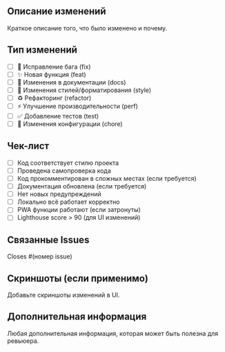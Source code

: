 ## Описание изменений

Краткое описание того, что было изменено и почему.

## Тип изменений

- [ ] 🐛 Исправление бага (fix)
- [ ] ✨ Новая функция (feat)
- [ ] 📝 Изменения в документации (docs)
- [ ] 🎨 Изменения стилей/форматирования (style)
- [ ] ♻️ Рефакторинг (refactor)
- [ ] ⚡ Улучшение производительности (perf)
- [ ] ✅ Добавление тестов (test)
- [ ] 🔧 Изменения конфигурации (chore)

## Чек-лист

- [ ] Код соответствует стилю проекта
- [ ] Проведена самопроверка кода
- [ ] Код прокомментирован в сложных местах (если требуется)
- [ ] Документация обновлена (если требуется)
- [ ] Нет новых предупреждений
- [ ] Локально всё работает корректно
- [ ] PWA функции работают (если затронуты)
- [ ] Lighthouse score > 90 (для UI изменений)

## Связанные Issues

Closes #(номер issue)

## Скриншоты (если применимо)

Добавьте скриншоты изменений в UI.

## Дополнительная информация

Любая дополнительная информация, которая может быть полезна для ревьюера.

